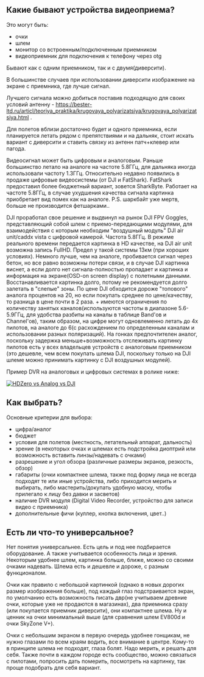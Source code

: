 ## Какие бывают устройства видеоприема?
Это могут быть:
* очки
* шлем
* монитор со встроенным/подключенным приемником
* видеоприемник для подключения к телефону через otg

Бывают как с одним приемником, так и с двумя(диверсити).

В большинстве случаев при использовании диверсити изображение на экране  с приемника, где лучше сигнал.

Лучшего сигнала можно добиться поставив подходящую для своих условий антенну - https://bester-ltd.ru/articl/teoriya_praktika/krugovaya_polyarizatsiya/krugovaya_polyarizatsiya.html .

Для полетов вблизи достаточно будет и одного приемника, если планируется летать рядом с препятствиями и на дальняк, стоит искать вариант с диверсити и ставить связку из антенн патч+клевер или пагода.

Видеосигнал может быть цифровым и аналоговым. Раньше большинство летало на аналоге на частоте 5.8ГГц, для дальняка иногда использовали частоту 1.3ГГц. Относительно недавно появились в продаже цифровые видеосистемы (от DJI и FatShark). FatShark предоставил более бюджетный вариант, зовется SharkByte. Работает на частоте 5.8ГГц, в случае ухудшения качества сигнала картинка приобретает вид помех как на аналоге. P.S. шаркбайт уже мертв, больше не производится фетшарками..

DJI проработал свое решение и выдвинул на рынок DJI FPV Goggles, представляющий собой шлем с приемо-передающими модулями, для взаимодействия с которым необходим "воздушный модуль" DJI air unit/caddx vista с цифровой камерой. Частота 5.8ГГц. В режиме реального времени передается картинка в HD качестве, на DJI air unit возможна запись FullHD. Предел у такой системы 13км (при хороших условиях). Немного лучше, чем на аналоге, пробивается сигнал через бетон, но все равно возможны потери связи, и в случае DJI картинка виснет, а если долго нет сигнала-полностью пропадает и картинка и информация на экране(OSD-on screen display) с полетными данными. Восстанавливается картинка долго, потому не рекомендуется долго залетать в "слепые" зоны. По цене DJI обходится дороже "топового" аналога процентов на 20, но если покупать среднее по цене/качеству, то разница в цене почти в 2 раза. + имеются ограничения по количеству занятых каналов(используются частоты в диапазоне 5.6-5.9ГГц, для удобства разбиты на каналы в таблице Band'ов и Channel'ов), таким образом, на цифре могут одновлеменно летать до 4х пилотов, на аналоге до 6(с расхождением по определенным каналам и использовании разных поляризаций). На гонках предпочтителен аналог, поскольку задержка меньше+возможность отслеживать картинку пилотов есть у всех владельцев устройств с аналоговым приемником (это дешевле, чем всем покупать шлема DJI, поскольку только на DJI шлеме можно принимать картинку с DJI воздушных модулей).

Пример DVR на аналоговых и цифровых системах в ролике ниже:

[![HDZero vs Analog vs DJI](https://img.youtube.com/vi/cdA7dYMcdmo/0.jpg)](https://youtu.be/cdA7dYMcdmo "HDZero vs Analog vs DJI")


## Как выбрать?
Основные критерии для выбора:
*  цифра/аналог
*  бюджет
*  условия для полетов (местность, летательный аппарат, дальность)
*  зрение (в некоторых очках и шлемах есть подстройка диоптрий или возможность вставить линзы/надевать с очками)
*  разрешение и угол обзора (различные размеры экранов, резкость, обзор)
*  габариты (очки компактнее шлема, также под форму лица не всегда подходят те или иные устройства, либо приходится мерить и выбирать, либо мастерить/докупать удобную маску, чтобы прилегало к лицу без давки и засветов)
*  наличие DVR модуля (Digital Video Recorder, устройство для записи видео с приемника)
*  дополнительные фичи (куллер, кнопка включения, цвет..)

## Есть ли что-то универсальное?
Нет понятия универсальнее. Есть цель и под нее подбирается оборудование. А также учитывается особенность лица и зрения.
Некоторым удобнее шлем, картинка больше, ближе, можно со своими очками надевать. Шлема есть и дешевле и дороже, с разным функционалом.

Очки как правило с небольшой картинкой (однако в новых дорогих размер изображения больше), под каждый глаз подстраивается экран, по умолчанию есть возможность писать двр(не учитываем древние очки, которые уже не продаются в магазинах), два приемника сразу (или покупается приемник диверсити), они компактнее шлема. Ну и ценник на очки минимальный выше (для сравнения шлем EV800d и очки SkyZone V+).

Очки с небольшим экраном в первую очередь удобнее гонщикам, не нужно глазами по всем краям водить, все внимание в центре. Кому-то в принципе шлема не подходят, глаза болят. Надо мерить, и решать для себя. Также почти в каждом городе есть сообщество, можно связаться с пилотами, попросить дать померить, посмотреть на картинку, так проще подобрать для себя вариант.
